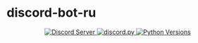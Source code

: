 # discord-bot-ru

<center>
    <a href="https://discord.gg/jYWKxAGVcx">
        <img src="https://discordapp.com/api/guilds/997641065123303424/widget.png?style=shield" alt="Discord Server">
    </a>
    <a href="https://github.com/Rapptz/discord.py/">
        <img src="https://img.shields.io/badge/discord-py-blue.svg" alt="discord.py">
    </a>
    <a href="https://www.python.org/downloads/">
        <img src="https://img.shields.io/badge/python-3.7%20%7C%203.8%20%7C%203.9%20%7C%203.10-blue"  alt="Python Versions" >
    </a>  
</center>
